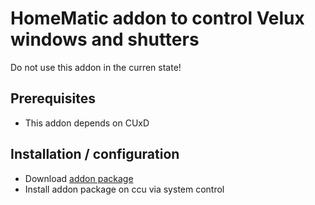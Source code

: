 # HomeMatic addon to control Velux windows and shutters
Do not use this addon in the curren state!

## Prerequisites
* This addon depends on CUxD

## Installation / configuration
* Download [addon package](https://github.com/j-a-n/homematic-addon-velux/raw/master/hm-velux.tar.gz)
* Install addon package on ccu via system control

